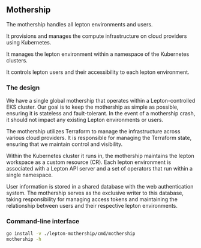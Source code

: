 ## Mothership

The mothership handles all lepton environments and users.

It provisions and manages the compute infrastructure on cloud providers using Kubernetes.

It manages the lepton environment within a namespace of the Kubernetes clusters.

It controls lepton users and their accessibility to each lepton environment.

### The design

We have a single global mothership that operates within a Lepton-controlled EKS cluster. Our goal is to keep the mothership as simple as possible, ensuring it is stateless and fault-tolerant. In the event of a mothership crash, it should not impact any existing Lepton environments or users.

The mothership utilizes Terraform to manage the infrastructure across various cloud providers. It is responsible for managing the Terraform state, ensuring that we maintain control and visibility.

Within the Kubernetes cluster it runs in, the mothership maintains the lepton workspace as a custom resource (CR). Each lepton environment is associated with a Lepton API server and a set of operators that run within a single namespace.

User information is stored in a shared database with the web authentication system. The mothership serves as the exclusive writer to this database, taking responsibility for managing access tokens and maintaining the relationship between users and their respective lepton environments.

### Command-line interface

```bash
go install -v ./lepton-mothership/cmd/mothership
mothership -h
```
